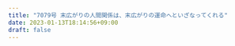 ```yaml
---
title: "7079号 末広がりの人間関係は、末広がりの運命へといざなってくれる"
date: 2023-01-13T18:14:56+09:00
draft: false
---
```


```
```

```
```
